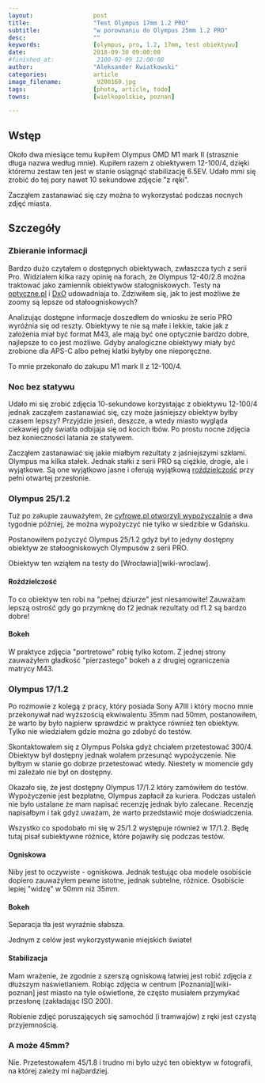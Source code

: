 ```yaml
---
layout:                 post
title:                  "Test Olympus 17mm 1.2 PRO"
subtitle:               "w porownaniu do Olympus 25mm 1.2 PRO"
desc:                   ""
keywords:               [olympus, pro, 1.2, 17mm, test obiektywu]
date:                   2018-09-30 09:00:00
#finished_at:            2100-02-09 12:00:00
author:                 "Aleksander Kwiatkowski"
categories:             article
image_filename:         _9200160.jpg
tags:                   [photo, article, todo]
towns:                  [wielkopolskie, poznan]

---
```


[optyczne-12-100]: https://www.optyczne.pl/413.1-Test_obiektywu-Olympus_M.Zuiko_ED_12-100_mm_f_4_IS_PRO.html
[optyczne-12-40]: https://www.optyczne.pl/313.1-Test_obiektywu-Olympus_M.Zuiko_Digital_12-40_mm_f_2.8_ED_PRO.html
[dxo-12-40]: https://www.dxomark.com/Lenses/Olympus/Olympus-MZUIKO-DIGITAL-ED-12-40mm-F28-PRO

[optyczne-25-rozdz]: https://www.optyczne.pl/414.4-Test_obiektywu-Olympus_M.Zuiko_Digital_ED_25_mm_f_1.2_PRO_Rozdzielczo%C5%9B%C4%87_obrazu.html


## Wstęp

Około dwa miesiące temu kupiłem Olympus OMD M1 mark II (strasznie długa nazwa
według mnie). Kupiłem razem z obiektywem 12-100/4, dzięki któremu zestaw ten
jest w stanie osiągnąć stabilizację 6.5EV. Udało mmi się zrobić do tej
pory nawet 10 sekundowe zdjęcie "z ręki".

Zacząłem zastanawiać się czy można to wykorzystać podczas nocnych zdjęć miasta.

## Szczegóły

### Zbieranie informacji

Bardzo dużo czytałem o dostępnych obiektywach, zwłaszcza tych z serii Pro.
Widziałem kilka razy opinię na forach, że Olympus 12-40/2.8 można
traktować jako zamiennik obiektywów stałogniskowych. Testy na
[optyczne.pl][optyczne-12-40] i [DxO][dxo-12-40] udowadniaja to.
Zdziwiłem się, jak to jest możliwe że zoomy są lepsze od stałoogniskowych?

Analizując dostępne informacje doszedłem do wniosku że serio PRO wyróźnia się od reszty.
Obiektywy te nie są małe i lekkie, takie jak z założenia miał być format M43,
ale mają być one optycznie bardzo dobre, najlepsze to co jest możliwe.
Gdyby analogiczne obiektywy miały być zrobione dla APS-C albo pełnej klatki byłyby one
nieporęczne.

To mnie przekonało do zakupu M1 mark II z 12-100/4.

### Noc bez statywu

Udało mi się zrobić zdjęcia 10-sekundowe korzystając z obiektywu 12-100/4
jednak zacząłem zastanawiać się, czy może jaśniejszy obiektyw byłby
czasem lepszy? Przyjdzie jesień, deszcze, a wtedy miasto wygląda ciekawiej gdy
światła odbijaja się od kocich łbów. Po prostu nocne zdjęcia bez konieczności
latania ze statywem.

Zacząłem zastanawiać się jakie miałbym rezultaty z jaśniejszymi szkłami.
Olympus ma kilka stałek. Jednak stałki z serii PRO są ciężkie, drogie, ale i
wyjątkowe. Są one wyjątkowo jasne i oferują wyjątkową
[roździelczość][optyczne-25-rozdz] przy
pełni otwartej przesłonie.

### Olympus 25/1.2

[cyfrowe-rent]: http://www.cyfrowe.rent/

Tuż po zakupie zauważyłem, że [cyfrowe.pl otworzyli wypożyczalnie][cyfrowe-rent]
a dwa tygodnie później, że można wypożyczyć nie tylko w siedzibie w Gdańsku.

Postanowiłem pożyczyć Olympus 25/1.2 gdyż był to jedyny dostępny obiektyw
ze stałoogniskowych Olympusów z serii PRO.

Obiektyw ten wziąłem na testy do [Wrocławia][wiki-wroclaw].

<!-- TODO gdzie byłem, co zrobiłem -->

#### Roździelczość

To co obiektyw ten robi na "pełnej dziurze" jest niesamowite!
Zauważam lepszą ostrość gdy go przymknę do f2 jednak rezultaty od f1.2
są bardzo dobre!

#### Bokeh

W praktyce zdjęcia "portretowe" robię tylko kotom. Z jednej strony zauważyłem
gładkość "pierzastego" bokeh a z drugiej ograniczenia matrycy M43.

### Olympus 17/1.2

Po rozmowie z kolegą z pracy, który posiada Sony A7III i który mocno mnie
przekonywał nad wyższością ekwiwalentu 35mm nad 50mm, postanowiłem, że
warto by było najpierw sprawdzić w praktyce również ten obiektyw.
Tylko nie wiedziałem gdzie można go zdobyć do testów.

Skontaktowałem się z Olympus Polska gdyż chciałem przetestować 300/4.
Obiektyw był dostępny jednak wolałem przesunąć wypożyczenie. Nie byłbym w
stanie go dobrze przetestować wtedy. Niestety w momencie gdy mi zależało nie
był on dostępny.

Okazało się, że jest dostępny Olympus 17/1.2 który zamówiłem do testów.
Wypożyczenie jest bezpłatne, Olympus zapłacił za kuriera. Podczas ustaleń
nie było ustalane że mam napisać recenzję jednak było zalecane. Recenzję
napisałbym i tak gdyż uważam, że warto przedstawić moje doświadczenia.

Wszystko co spodobało mi się w 25/1.2 występuje również w 17/1.2. Będę tutaj pisał
subiektywne różnice, które pojawiły się podczas testów.

#### Ogniskowa

Niby jest to oczywiste - ogniskowa. Jednak testując oba modele osobiście
dopiero zauważyłem pewne istotne, jednak subtelne, różnice. Osobiście lepiej
"widzę" w 50mm niż 35mm.

<!--
Zauważyłem u siebie dwie strategie działania: kadrowanie obrotem aparatu albo nogami.
Kadrowanie nogami jest istotniejsze w przypadku szerszych obiektywów. I ten
17/1.2 już wymagał kadrowania nogami. Trudno mi wytłumaczyć dlaczego
-->

#### Bokeh

Separacja tła jest wyraźnie słabsza.

Jednym z celów jest wykorzystywanie miejskich świateł

<!-- https://alpha.wallhaven.cc/wallpaper/611702 -->

#### Stabilizacja

Mam wrażenie, że zgodnie z szerszą ogniskową łatwiej jest robić zdjęcia z dłuższym
naświetlaniem. Robiąc zdjęcia w centrum [Poznania][wiki-poznan] jest miasto
na tyle oświetlone, że często musiałem przymykać przesłonę (zakładając ISO 200).

Robienie zdjęć poruszających się samochód (i tramwajów)
z ręki jest czystą przyjemnością.

### A może 45mm?

Nie. Przetestowałem 45/1.8 i trudno mi było użyć ten obiektyw w fotografii,
na której zależy mi najbardziej.

<!--

TODO:

* w nocy chyba lepiej nie doświetlać gdyż światła są prześwietlane

-->
